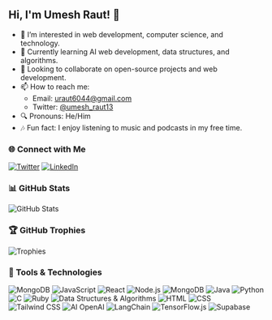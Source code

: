 ## Hi, I'm Umesh Raut! 👋

- 🔭 I’m interested in web development, computer science, and technology.
- 🌱 Currently learning AI web development, data structures, and algorithms.
- 🤝 Looking to collaborate on open-source projects and web development.
- 📫 How to reach me: 
  - Email: uraut6044@gmail.com
  - Twitter: [@umesh_raut13](https://twitter.com/umesh_raut13)
- 🔍 Pronouns: He/Him
- 🎶 Fun fact: I enjoy listening to music and podcasts in my free time.

### 🌐 Connect with Me
[![Twitter](https://img.shields.io/badge/Twitter-1DA1F2?style=for-the-badge&logo=twitter&logoColor=white)](https://twitter.com/umesh_raut13)
[![LinkedIn](https://img.shields.io/badge/LinkedIn-0077B5?style=for-the-badge&logo=linkedin&logoColor=white)](https://linkedin.com)

### 📊 GitHub Stats
![GitHub Stats](https://github-readme-stats.vercel.app/api?username=umeshraut2002&show_icons=true&theme=radical)

### 🏆 GitHub Trophies
![Trophies](https://github-profile-trophy.vercel.app/?username=umeshraut2002&theme=radical)

### 🔧 Tools & Technologies
![MongoDB](https://img.shields.io/badge/MongoDB-4EA94B?style=for-the-badge&logo=mongodb&logoColor=white)
![JavaScript](https://img.shields.io/badge/JavaScript-323330?style=for-the-badge&logo=javascript&logoColor=F7DF1E)
![React](https://img.shields.io/badge/React-20232A?style=for-the-badge&logo=react&logoColor=61DAFB)
![Node.js](https://img.shields.io/badge/Node.js-43853D?style=for-the-badge&logo=node-dot-js&logoColor=white)
![MongoDB](https://img.shields.io/badge/MongoDB-4EA94B?style=for-the-badge&logo=mongodb&logoColor=white)
![Java](https://img.shields.io/badge/Java-ED8B00?style=for-the-badge&logo=java&logoColor=white)
![Python](https://img.shields.io/badge/Python-3776AB?style=for-the-badge&logo=python&logoColor=white)
![C](https://img.shields.io/badge/C-00599C?style=for-the-badge&logo=c&logoColor=white)
![Ruby](https://img.shields.io/badge/Ruby-CC342D?style=for-the-badge&logo=ruby&logoColor=white)
![Data Structures & Algorithms](https://img.shields.io/badge/DSA-0078D4?style=for-the-badge&logo=azure-devops&logoColor=white)
![HTML](https://img.shields.io/badge/HTML-E34F26?style=for-the-badge&logo=html5&logoColor=white)
![CSS](https://img.shields.io/badge/CSS-1572B6?style=for-the-badge&logo=css3&logoColor=white)
![Tailwind CSS](https://img.shields.io/badge/Tailwind_CSS-38B2AC?style=for-the-badge&logo=tailwind-css&logoColor=white)
![AI OpenAI](https://img.shields.io/badge/OpenAI-412991?style=for-the-badge&logo=openai&logoColor=white)
![LangChain](https://img.shields.io/badge/LangChain-0A192F?style=for-the-badge&logoColor=white)
![TensorFlow.js](https://img.shields.io/badge/TensorFlow.js-FF6F00?style=for-the-badge&logo=tensorflow&logoColor=white)
![Supabase](https://img.shields.io/badge/Supabase-3ECF8E?style=for-the-badge&logo=supabase&logoColor=white)




<!---
umeshraut2002/umeshraut2002 is a ✨ special ✨ repository because its `README.md` (this file) appears on your GitHub profile.
You can click the Preview link to take a look at your changes.
--->
